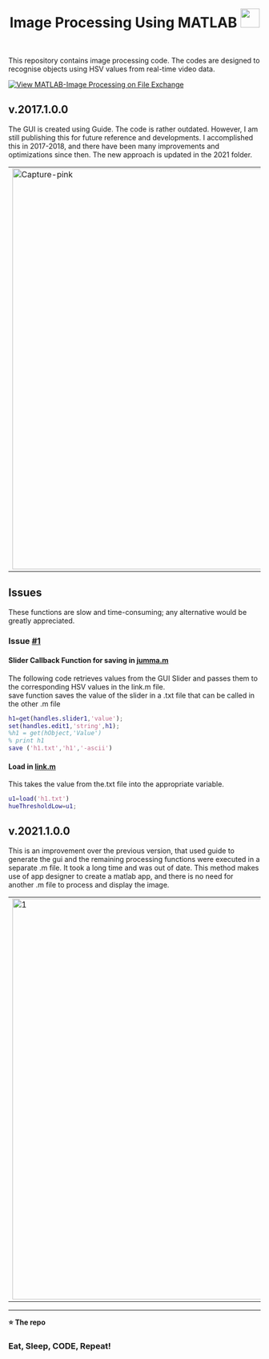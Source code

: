 <h1 align='center'> Image Processing Using MATLAB  <img height="38"  src="https://upload.wikimedia.org/wikipedia/commons/thumb/2/21/Matlab_Logo.png/667px-Matlab_Logo.png"> </h1> <br>



This repository contains image processing code. The codes are designed to recognise objects using HSV values from real-time video data. 



[![View MATLAB-Image Processing on File Exchange](https://www.mathworks.com/matlabcentral/images/matlab-file-exchange.svg)](https://in.mathworks.com/matlabcentral/fileexchange/99884-matlab-image-processing)


##  v.2017.1.0.0 

The GUI is created using Guide.
The code is rather outdated. However, I am still publishing this for future reference and developments. I accomplished this in 2017-2018, and there have been many improvements and optimizations since then. The new approach is updated in the 2021 folder.

<table>
  <tr>
<td><img src="https://i.ibb.co/FzQd9qV/Capture-pink.jpg" alt="Capture-pink" border="0"  width="800">

</tr>
</table>


## Issues
These functions are slow and time-consuming; any alternative would be greatly appreciated. <br>
### Issue [#1]( https://github.com/sahq-azhar/MATLAB-Image_Processing/issues/1)
#### Slider Callback Function for saving in [jumma.m](https://github.com/sahq-azhar/MATLAB-Image_Processing/blob/0d2d4a87f790af99a2afabff9eb14113adf14b26/2017/1_Getting%20HSV%20values%20from%20slider-GUI/jumma.m#L84-L88)

The following code retrieves values from the GUI Slider and passes them to the corresponding HSV values in the link.m file. <br>
save function saves the value of the slider in a .txt file that can be called in the other .m file <br>
```matlab
h1=get(handles.slider1,'value');
set(handles.edit1,'string',h1);
%h1 = get(hObject,'Value')
% print h1
save ('h1.txt','h1','-ascii')
```



#### Load in [link.m](https://github.com/sahq-azhar/MATLAB-Image_Processing/blob/210f26366a2d4df259afa53062949875da368dc5/2017/1_Getting%20HSV%20values%20from%20slider-GUI/link.m#L11-L12)
This takes the value from the.txt file into the appropriate variable.
```matlab
u1=load('h1.txt')
hueThresholdLow=u1;
```



##  v.2021.1.0.0 

This is an improvement over the previous version, that used guide to generate the gui and the remaining processing functions were executed in a separate .m file.
It took a long time and was out of date.
This method makes use of app designer to create a matlab app, and there is no need for another .m file to process and display the image.

<table>
  <tr>
<td><img src="https://i.ibb.co/zPW3DGh/1.jpg" alt="1" border="0"  width="800">

</tr>
</table>

----------------------------------------------

**⭐ The repo**



### Eat, Sleep, CODE, Repeat!





